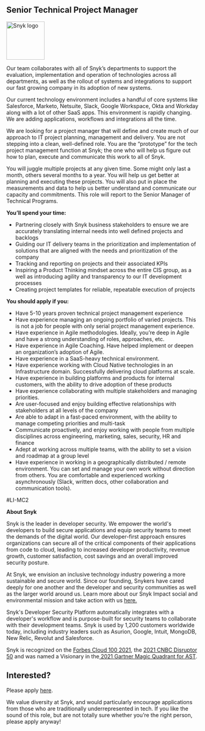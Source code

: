 Senior Technical Project Manager
---

<img src="https://res.cloudinary.com/snyk/image/upload/v1537345894/press-kit/brand/logo-black.png" width="100" alt="Snyk logo" />

<p><span style="font-weight: 400;">Our team collaborates with all of Snyk’s departments to support the evaluation, implementation and operation of technologies across all departments, as well as the rollout of systems and integrations to support our fast growing company in its adoption of new systems.</span></p>
<p><span style="font-weight: 400;">Our current technology environment includes a handful of core systems like Salesforce, Marketo, Netsuite, Slack, Google Workspace, Okta and Workday along with a lot of other SaaS apps. This environment is rapidly changing. We are adding applications, workflows and integrations all the time.</span></p>
<p><span style="font-weight: 400;">We are looking for a project manager that will define and create much of our approach to IT project planning, management and delivery. You are not stepping into a clean, well-defined role. You are the “prototype” for the tech project management function at Snyk; the one who will help us figure out how to plan, execute and communicate this work to all of Snyk.</span></p>
<p><span style="font-weight: 400;">You will juggle multiple projects at any given time. Some might only last a month, others several months to a year. You will help us get better at planning and executing these projects. You will also put in place the measurements and data to help us better understand and communicate our capacity and commitments. This role will report to the Senior Manager of Technical Programs.&nbsp;</span></p>
<p><strong>You’ll spend your time:</strong></p>
<ul>
<li style="font-weight: 400;"><span style="font-weight: 400;">Partnering closely with Snyk business stakeholders to ensure we are accurately translating internal needs into well defined projects and backlogs</span></li>
<li style="font-weight: 400;"><span style="font-weight: 400;">Guiding our IT delivery teams in the prioritization and implementation of solutions that are aligned with the needs and prioritization of the company</span></li>
<li style="font-weight: 400;"><span style="font-weight: 400;">Tracking and reporting on projects and their associated KPIs</span></li>
<li style="font-weight: 400;"><span style="font-weight: 400;">Inspiring a Product Thinking mindset across the entire CIS group, as a well as introducing agility and transparency to our IT development processes</span></li>
<li style="font-weight: 400;"><span style="font-weight: 400;">Creating project templates for reliable, repeatable execution of projects</span></li>
</ul>
<p><strong>You should apply if you:</strong></p>
<ul>
<li style="font-weight: 400;"><span style="font-weight: 400;">Have 5-10 years proven technical project management experience&nbsp;</span></li>
<li style="font-weight: 400;"><span style="font-weight: 400;">Have experience managing an ongoing portfolio of varied projects. This is not a job for people with only serial project management experience.</span></li>
<li style="font-weight: 400;"><span style="font-weight: 400;">Have experience in Agile methodologies. Ideally, you’re deep in Agile and have a strong understanding of roles, approaches, etc.</span></li>
<li style="font-weight: 400;"><span style="font-weight: 400;">Have experience in Agile Coaching. Have helped implement or deepen an organization’s adoption of Agile.</span></li>
<li style="font-weight: 400;"><span style="font-weight: 400;">Have experience in a SaaS-heavy technical environment.&nbsp;</span></li>
<li style="font-weight: 400;"><span style="font-weight: 400;">Have experience working with Cloud Native technologies in an Infrastructure domain. Successfully delivering cloud platforms at scale.</span></li>
<li style="font-weight: 400;"><span style="font-weight: 400;">Have experience in building platforms and products for internal customers, with the ability to drive adoption of these products</span></li>
<li style="font-weight: 400;"><span style="font-weight: 400;">Have experience collaborating with multiple stakeholders and managing priorities.</span></li>
<li style="font-weight: 400;"><span style="font-weight: 400;">Are user-focused and enjoy building effective relationships with stakeholders at all levels of the company</span></li>
<li style="font-weight: 400;"><span style="font-weight: 400;">Are able to adapt in a fast-paced environment, with the ability to manage competing priorities and multi-task</span></li>
<li style="font-weight: 400;"><span style="font-weight: 400;">Communicate proactively, and enjoy working with people from multiple disciplines across engineering, marketing, sales, security, HR and finance</span></li>
<li style="font-weight: 400;"><span style="font-weight: 400;">Adept at working across multiple teams, with the ability to set a vision and roadmap at a group level</span></li>
<li style="font-weight: 400;"><span style="font-weight: 400;">Have experience in working in a geographically distributed / remote environment. You can set and manage your own work without direction from others. You are comfortable and experienced working asynchronously (Slack, written docs, other collaboration and communication tools).</span></li>
</ul>
<p><span style="font-weight: 400;">#LI-MC2</span></p><div class="content-conclusion"><p><strong>About Snyk</strong></p>
<p><span style="font-weight: 400;">Snyk is the leader in developer security. We empower the world's developers to build secure applications and equip security teams to meet the demands of the digital world. Our developer-first approach ensures organizations can secure all of the critical components of their applications from code to cloud, leading to increased developer productivity, revenue growth, customer satisfaction, cost savings and an overall improved security posture.&nbsp;</span></p>
<p><span style="font-weight: 400;">At Snyk, we envision an inclusive technology industry powering a more sustainable and secure world.</span> <span style="font-weight: 400;">Since our founding, Snykers have cared deeply for one another and the developer and security communities as well as the larger world around us. Learn more about our Snyk Impact social and environmental mission and take action with us </span><a href="https://snyk.io/about/snyk-impact/"><span style="font-weight: 400;">here.</span></a></p>
<p><span style="font-weight: 400;">Snyk's Developer Security Platform automatically integrates with a developer's workflow and is purpose-built for security teams to collaborate with their development teams. Snyk is used by 1,200 customers worldwide today, including industry leaders such as Asurion, Google, Intuit, MongoDB, New Relic, Revolut and Salesforce.</span></p>
<p><span style="font-weight: 400;">Snyk is recognized on the </span><a href="https://www.forbes.com/cloud100/#6f24b5ba5f94"><span style="font-weight: 400;">Forbes Cloud 100 2021</span></a><span style="font-weight: 400;">, the </span><a href="https://www.cnbc.com/2021/05/25/these-are-the-2021-cnbc-disruptor-50-companies.html"><span style="font-weight: 400;">2021 CNBC Disruptor 50</span></a><span style="font-weight: 400;"> and was named a Visionary in the</span><a href="https://snyk.io/blog/snyk-visionary-2021-gartner-magic-quadrant-for-ast/"><span style="font-weight: 400;"> 2021 Gartner Magic Quadrant for AST</span></a><span style="font-weight: 400;">.</span></p></div>

Interested?
---

Please apply [here](https://boards.greenhouse.io/snyk/jobs/6282169002#app).

We value diversity at Snyk, and would particularly encourage applications from those who are traditionally underrepresented in tech.
If you like the sound of this role, but are not totally sure whether you’re the right person, please apply anyway!
